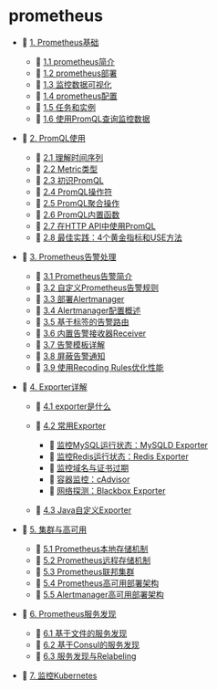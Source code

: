 # prometheus

* 📑 [1. Prometheus基础](siyuan://blocks/20231110105237-njinktc)

  * 📄 [1.1 prometheus简介](siyuan://blocks/20231110105237-zo6qkpc)
  * 📄 [1.2 prometheus部署](siyuan://blocks/20231110105237-qcxar1z)
  * 📄 [1.3 监控数据可视化](siyuan://blocks/20231110105237-grmshib)
  * 📄 [1.4 prometheus配置](siyuan://blocks/20231110105237-kfcq59r)
  * 📄 [1.5 任务和实例](siyuan://blocks/20231110105237-q86oczv)
  * 📄 [1.6 使用PromQL查询监控数据](siyuan://blocks/20231110105237-fobya6z)
* 📑 [2. PromQL使用](siyuan://blocks/20231110105237-ztwrw3g)

  * 📄 [2.1 理解时间序列](siyuan://blocks/20231110105237-wlgrgzh)
  * 📄 [2.2 Metric类型](siyuan://blocks/20231110105237-4fei10l)
  * 📄 [2.3 初识PromQL](siyuan://blocks/20231110105237-pqxklne)
  * 📄 [2.4 PromQL操作符](siyuan://blocks/20231110105237-mkaw9f7)
  * 📄 [2.5 PromQL聚合操作](siyuan://blocks/20231110105237-qo8gkya)
  * 📄 [2.6 PromQL内置函数](siyuan://blocks/20231110105237-4mttkhi)
  * 📄 [2.7 在HTTP API中使用PromQL](siyuan://blocks/20231110105237-yn02tfo)
  * 📄 [2.8 最佳实践：4个黄金指标和USE方法](siyuan://blocks/20231110105237-4jaoj8y)
* 📑 [3. Prometheus告警处理](siyuan://blocks/20231110105237-6emxebx)

  * 📄 [3.1 Prometheus告警简介](siyuan://blocks/20231110105237-lsmju0d)
  * 📄 [3.2 自定义Prometheus告警规则](siyuan://blocks/20231110105237-1y0kx9w)
  * 📄 [3.3 部署Alertmanager](siyuan://blocks/20231110105237-bcxdbtj)
  * 📄 [3.4 Alertmanager配置概述](siyuan://blocks/20231110105237-ltg6oiq)
  * 📄 [3.5 基于标签的告警路由](siyuan://blocks/20231110105237-nt46uvl)
  * 📄 [3.6 内置告警接收器Receiver](siyuan://blocks/20231110105237-0fsy847)
  * 📄 [3.7 告警模板详解](siyuan://blocks/20231110105237-49nhfix)
  * 📄 [3.8 屏蔽告警通知](siyuan://blocks/20231110105237-xdn7bkm)
  * 📄 [3.9 使用Recoding Rules优化性能](siyuan://blocks/20231110105237-hxq37ei)
* 📑 [4. Exporter详解](siyuan://blocks/20231110105237-bwrguo3)

  * 📄 [4.1 exporter是什么](siyuan://blocks/20231110105237-g7m0ykz)
  * 📑 [4.2 常用Exporter](siyuan://blocks/20231110105237-9c2k1zo)

    * 📄 [监控MySQL运行状态：MySQLD Exporter](siyuan://blocks/20231110105237-m1qw2br)
    * 📄 [监控Redis运行状态：Redis Exporter](siyuan://blocks/20231110105237-uepl7o6)
    * 📄 [监控域名与证书过期](siyuan://blocks/20231110105237-y3p3ksg)
    * 📄 [容器监控：cAdvisor](siyuan://blocks/20231110105237-tt4oq7v)
    * 📄 [网络探测：Blackbox Exporter](siyuan://blocks/20231110105237-od063ts)
  * 📄 [4.3 Java自定义Exporter](siyuan://blocks/20231110105237-m8lwlh2)
* 📑 [5. 集群与高可用](siyuan://blocks/20231110105237-fq7xik5)

  * 📄 [5.1 Prometheus本地存储机制](siyuan://blocks/20231110105237-0ao3fik)
  * 📄 [5.2 Prometheus远程存储机制](siyuan://blocks/20231110105237-z8as0qa)
  * 📄 [5.3 Prometheus联邦集群](siyuan://blocks/20231110105237-fwnprry)
  * 📄 [5.4 Prometheus高可用部署架构](siyuan://blocks/20231110105237-yhxmjd0)
  * 📄 [5.5 Alertmanager高可用部署架构](siyuan://blocks/20231110105237-xb7oi8s)
* 📑 [6. Prometheus服务发现](siyuan://blocks/20231110105237-w3lmsh3)

  * 📄 [6.1 基于文件的服务发现](siyuan://blocks/20231110105237-gs3x2pe)
  * 📄 [6.2 基于Consul的服务发现](siyuan://blocks/20231110105237-ifj9i1g)
  * 📄 [6.3 服务发现与Relabeling](siyuan://blocks/20231110105237-t62yazm)
* 📄 [7. 监控Kubernetes](siyuan://blocks/20231110105237-jfohuak)

‍
